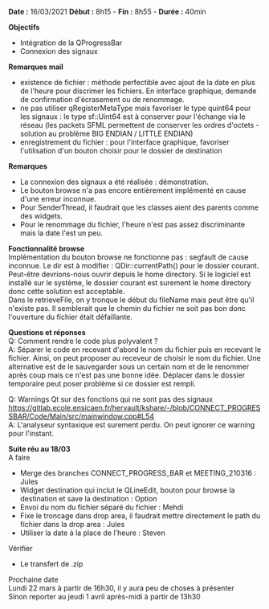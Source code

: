 **Date :** 16/03/2021
**Début :** 8h15 - **Fin :** 8h55 - **Durée :** 40min 

**Objectifs**
- Intégration de la QProgressBar
- Connexion des signaux

**Remarques mail**
- existence de fichier : méthode perfectible avec ajout de la date en plus
de l'heure pour discrimer les fichiers. En interface graphique, demande de confirmation d'écrasement ou de renommage.
- ne pas utiliser qRegisterMetaType mais favoriser le type quint64 pour les signaux : le type sf::Uint64 est à conserver pour l'échange via le réseau (les packets SFML permettent de conserver les ordres d'octets - solution au problème BIG ENDIAN / LITTLE ENDIAN)
- enregistrement du fichier : pour l'interface graphique, favoriser l'utilisation d'un bouton choisir pour le dossier de destination

**Remarques**
- La connexion des signaux a été réalisée : démonstration.
- Le bouton browse n'a pas encore entièrement implémenté en cause d'une erreur inconnue.
- Pour SenderThread, il faudrait que les classes aient des parents comme des widgets.
- Pour le renommage du fichier, l'heure n'est pas assez discriminante mais la date l'est un peu.

**Fonctionnalité browse**  
Implémentation du bouton browse ne fonctionne pas : segfault de cause inconnue. Le dir est à modifier : QDir::currentPath() pour le dossier courant.  
Peut-être devrions-nous ouvrir depuis le home directory. Si le logiciel est installé sur le système, le dossier courant est surement le home directory donc cette solution est acceptable.  
Dans le retrieveFile, on y tronque le début du fileName mais peut être qu'il n'existe pas. Il semblerait que le chemin du fichier ne soit pas bon donc l'ouverture du fichier était défaillante.

**Questions et réponses**  
Q: Comment rendre le code plus polyvalent ?  
A: Séparer le code en recevant d'abord le nom du fichier puis en recevant le fichier. Ainsi, on peut proposer au receveur de choisir le nom du fichier. Une alternative est de le sauvegarder sous un certain nom et de le renommer après coup mais ce n'est pas une bonne idée. Déplacer dans le dossier temporaire peut poser problème si ce dossier est rempli.

Q: Warnings Qt sur des fonctions qui ne sont pas des signaux
https://gitlab.ecole.ensicaen.fr/hervault/kshare/-/blob/CONNECT_PROGRESSBAR/Code/Main/src/mainwindow.cpp#L54  
A: L'analyseur syntaxique est surement perdu. On peut ignorer ce warning pour l'instant.

**Suite réu au 18/03**  
A faire  
- Merge des branches CONNECT_PROGRESS_BAR et MEETING_210316 : Jules
- Widget destination qui inclut le QLineEdit, bouton pour browse la destination et save la destination : Option 
- Envoi du nom du fichier séparé du fichier : Mehdi
- Fixe le troncage dans drop area, il faudrait mettre directement le path du fichier dans la drop area : Jules
- Utiliser la date à la place de l'heure : Steven

Vérifier  
- Le transfert de .zip

Prochaine date  
Lundi 22 mars à partir de 16h30, il y aura peu de choses à présenter  
Sinon reporter au jeudi 1 avril après-midi à partir de 13h30